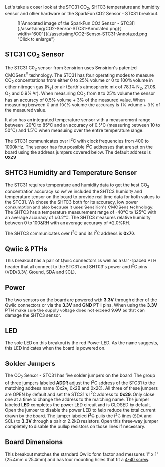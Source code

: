 Let's take a closer look at the STC31 CO<sub>2</sub>, SHTC3 temperature and humidity sensor and other hardware on the SparkFun CO2 Sensor - STC31 breakout.

<figure markdown>
[![Annotated image of the SparkFun CO2 Sensor - STC31](./assets/img/CO2-Sensor-STC31-Annotated.png){ width="600"}](./assets/img/CO2-Sensor-STC31-Annotated.png "Click to enlarge")
</figure>

## STC31 CO<sub>2</sub> Sensor

The STC31 CO<sub>2</sub> sensor from Sensirion uses Sensirion's patented CMOSens<sup>&reg;</sup> technology. The STC31 has four operating modes to measure CO<sub>2</sub> concentrations from either 0 to 25% volume or 0 to 100% volume in either nitrogen gas (N<sub>2</sub>) or air (Earth's atmospheric mix of 78.1% N<sub>2</sub>, 21.0& O<sub>2</sub> and 0.9% Ar). When measuring CO<sub>2</sub> from 0 to 25% volume the sensor has an accuracy of 0.5% volume + 3% of the measured value. When measuring between 0 and 100% volume the accuracy is 1% volume + 3% of the measured value.

It also has an integrated temperature sensor with a measurement range between -20&deg;C to 85&deg;C and an accuracy of 0.5&deg;C (measuring between 10 to 50&deg;C) and 1.5&deg;C when measuring over the entire temperature range.

The STC31 communicates over I<sup>2</sup>C  with clock frequencies from 400 to 1000kHz. The sensor has four possible I<sup>2</sup>C addresses that are set on the board using the address jumpers covered below. The default address is <b>0x29</b>

## SHTC3 Humidity and Temperature Sensor

The STC31 requires temperature and humidity data to get the best CO<sub>2</sub> concentration accuracy so we've included the SHTC3 humidity and temperature sensor on the board to provide real time data for both values to the STC31. We chose the SHTC3 both for its accuracy, low power consumption and also because it uses Sensirion's CMOSens technology. The SHTC3 has a temperature measurement range of -40&deg;C to 125&deg;C with an average accuracy of &plusmn;0.2&deg;C. The SHTC3 measures relative humidity between 0 to 100&RH with an average accuracy of &plusmn;2.0%RH.

The SHTC3 communicates over I<sup>2</sup>C and its I<sup>2</sup>C address is <b>0x70</b>.

## Qwiic & PTHs

This breakout has a pair of Qwiic connectors as well as a 0.1"-spaced PTH header that all connect to the STC31 and SHTC3's power and I<sup>2</sup>C pins (VDD/3.3V, Ground, SDA and SCL).

## Power

The two sensors on the board are powered with <b>3.3V</b> through either of the Qwiic connectors or via the <b>3.3V</b> and <b>GND</b> PTH pins. When using the <b>3.3V</b> PTH make sure the supply voltage does not exceed <b>3.6V</b> as that can damage the SHTC3 sensor.

## LED

The sole LED on this breakout is the red Power LED. As the name suggests, this LED indicates when the board is powered on.

## Solder Jumpers

The CO<sub>2</sub> Sensor - STC31 has five solder jumpers on the board. The group of three jumpers labeled <b>ADDR</b> adjust the I<sup>2</sup>C address of the STC31 to the matching address name (0x2A, 0x2B and 0x2C). All three of these jumpers are OPEN by default and set the STC31's I<sup>2</sup>C address to <b>0x29</b>. Only close one at a time to change the address to the matching name. The jumper labeled <b>LED</b> completes the power LED circuit and is CLOSED by default. Open the jumper to disable the power LED to help reduce the total current drawn by the board. The jumper labeled <b>I<sup>2</sup>C</b> pulls the I<sup>2</sup>C lines (SDA and SCL) to <b>3.3V</b> through a pair of 2.2k&ohm; resistors. Open this three-way jumper completely to disable the pullup resistors on those lines if necessary.

## Board Dimensions

This breakout matches the standard Qwiic form factor and measures 1" x 1" (25.4mm x 25.4mm) and has four mounting holes that fit a [4-40 screw]().

